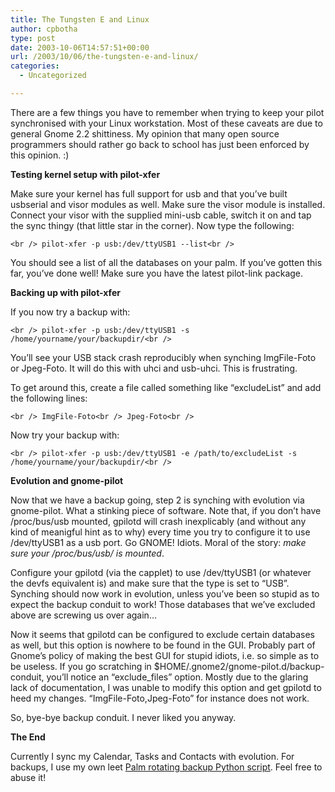 ```yaml
---
title: The Tungsten E and Linux
author: cpbotha
type: post
date: 2003-10-06T14:57:51+00:00
url: /2003/10/06/the-tungsten-e-and-linux/
categories:
  - Uncategorized

---
```

There are a few things you have to remember when trying to keep your pilot synchronised with your Linux workstation. Most of these caveats are due to general Gnome 2.2 shittiness. My opinion that many open source programmers should rather go back to school has just been enforced by this opinion. :)
  
<!--more-->


  
**Testing kernel setup with pilot-xfer**

Make sure your kernel has full support for usb and that you&#8217;ve built usbserial and visor modules as well. Make sure the visor module is installed. Connect your visor with the supplied mini-usb cable, switch it on and tap the sync thingy (that little star in the corner). Now type the following:
  
`<br />
pilot-xfer -p usb:/dev/ttyUSB1 --list<br />
` 
  
You should see a list of all the databases on your palm. If you&#8217;ve gotten this far, you&#8217;ve done well! Make sure you have the latest pilot-link package.

**Backing up with pilot-xfer**
  
If you now try a backup with:
  
`<br />
pilot-xfer -p usb:/dev/ttyUSB1 -s /home/yourname/your/backupdir/<br />
` 
  
You&#8217;ll see your USB stack crash reproducibly when synching ImgFile-Foto or Jpeg-Foto. It will do this with uhci and usb-uhci. This is frustrating.

To get around this, create a file called something like &#8220;excludeList&#8221; and add the following lines:
  
`<br />
ImgFile-Foto<br />
Jpeg-Foto<br />
` 
  
Now try your backup with:
  
`<br />
pilot-xfer -p usb:/dev/ttyUSB1 -e /path/to/excludeList -s /home/yourname/your/backupdir/<br />
` 

**Evolution and gnome-pilot**
  
Now that we have a backup going, step 2 is synching with evolution via gnome-pilot. What a stinking piece of software. Note that, if you don&#8217;t have /proc/bus/usb mounted, gpilotd will crash inexplicably (and without any kind of meanigful hint as to why) every time you try to configure it to use /dev/ttyUSB1 as a usb port. Go GNOME! Idiots. Moral of the story: _make sure your /proc/bus/usb/ is mounted_.

Configure your gpilotd (via the capplet) to use /dev/ttyUSB1 (or whatever the devfs equivalent is) and make sure that the type is set to &#8220;USB&#8221;. Synching should now work in evolution, unless you&#8217;ve been so stupid as to expect the backup conduit to work! Those databases that we&#8217;ve excluded above are screwing us over again&#8230;

Now it seems that gpilotd can be configured to exclude certain databases as well, but this option is nowhere to be found in the GUI. Probably part of Gnome&#8217;s policy of making the best GUI for stupid idiots, i.e. so simple as to be useless. If you go scratching in $HOME/.gnome2/gnome-pilot.d/backup-conduit, you&#8217;ll notice an &#8220;exclude_files&#8221; option. Mostly due to the glaring lack of documentation, I was unable to modify this option and get gpilotd to heed my changes. &#8220;ImgFile-Foto,Jpeg-Foto&#8221; for instance does not work.

So, bye-bye backup conduit. I never liked you anyway.

**The End**
  
Currently I sync my Calendar, Tasks and Contacts with evolution. For backups, I use my own leet [Palm rotating backup Python script][1]. Feel free to abuse it!

 [1]: http://cpbotha.net/files/leet_scripts/palmBackup.tar.gz
